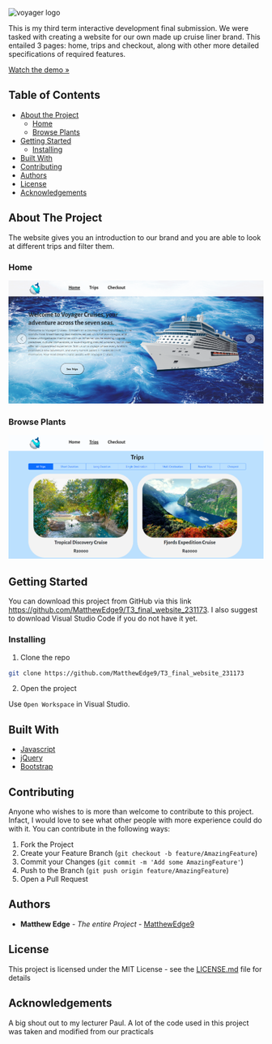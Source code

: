 ![voyager logo](/assets/Logo.png.png)

This is my third term interactive development final submission. We were tasked with creating a website for our own made up cruise liner brand. This entailed 3 pages: home, trips and checkout, along with other more detailed specifications of required features.

[Watch the demo »]( )

## Table of Contents

* [About the Project](#about-the-project)
   * [Home](#home)
   * [Browse Plants](#browse-plants)
* [Getting Started](#getting-started)
  * [Installing](#installing)
* [Built With](#built-with)
* [Contributing](#contributing)
* [Authors](#authors)
* [License](#license)
* [Acknowledgements](#acknowledgements)

## About The Project

The website gives you an introduction to our brand and you are able to look at different trips and filter them.

### Home

![EvergreenLogo](/assets/sc1.png)

### Browse Plants

![EvergreenLogo](/assets/sc3.png)

## Getting Started

You can download this project from GitHub via this link https://github.com/MatthewEdge9/T3_final_website_231173. I also suggest to download Visual Studio Code if you do not have it yet.

### Installing

1. Clone the repo
```sh
git clone https://github.com/MatthewEdge9/T3_final_website_231173
```
2. Open the project

Use `Open Workspace` in Visual Studio.

## Built With

* [Javascript](https://developer.mozilla.org/en-US/docs/Web/JavaScript)
* [jQuery](https://jquery.com/)
* [Bootstrap](https://getbootstrap.com/)

## Contributing

Anyone who wishes to is more than welcome to contribute to this project. Infact, I would love to see what other people with more experience could do with it. You can contribute in the following ways:

1. Fork the Project
2. Create your Feature Branch (`git checkout -b feature/AmazingFeature`)
3. Commit your Changes (`git commit -m 'Add some AmazingFeature'`)
4. Push to the Branch (`git push origin feature/AmazingFeature`)
5. Open a Pull Request

## Authors

* **Matthew Edge** - *The entire Project* - [MatthewEdge9](https://github.com/MatthewEdge9)

## License

This project is licensed under the MIT License - see the [LICENSE.md](LICENSE.md) file for details

## Acknowledgements

A big shout out to my lecturer Paul. A lot of the code used in this project was taken and modified from our practicals